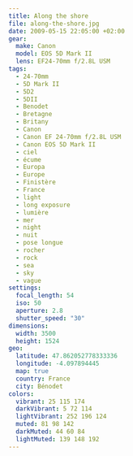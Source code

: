 ```yaml
---
title: Along the shore
file: along-the-shore.jpg
date: 2009-05-15 22:05:00 +02:00
gear:
  make: Canon
  model: EOS 5D Mark II
  lens: EF24-70mm f/2.8L USM
tags:
  - 24-70mm
  - 5D Mark II
  - 5D2
  - 5DII
  - Benodet
  - Bretagne
  - Britany
  - Canon
  - Canon EF 24-70mm f/2.8L USM
  - Canon EOS 5D Mark II
  - ciel
  - écume
  - Europa
  - Europe
  - Finistère
  - France
  - light
  - long exposure
  - lumière
  - mer
  - night
  - nuit
  - pose longue
  - rocher
  - rock
  - sea
  - sky
  - vague
settings:
  focal_length: 54
  iso: 50
  aperture: 2.8
  shutter_speed: "30"
dimensions:
  width: 3500
  height: 1524
geo:
  latitude: 47.862052778333336
  longitude: -4.097894445
  map: true
  country: France
  city: Bénodet
colors:
  vibrant: 25 115 174
  darkVibrant: 5 72 114
  lightVibrant: 252 196 124
  muted: 81 98 142
  darkMuted: 44 60 84
  lightMuted: 139 148 192
---
```



